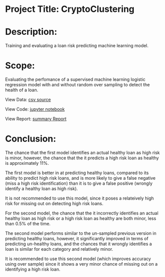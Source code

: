 # Project Title: CryptoClustering

# Description: 

Training and evaluating a loan risk predicting machine learning model.

# Scope: 

Evaluating the perfomance of a supervised machine learning logistic regression model with and without random over sampling to detect the health of a loan.

View Data: [csv source](https://github.com/Ahmadhha/credit-risk-classification/blob/main/Resources/lending_data.csv)

View Code: [jupyter notebook](https://github.com/Ahmadhha/credit-risk-classification/blob/main/credit_risk_classification.ipynb)

View Report: [summary Report](https://github.com/Ahmadhha/credit-risk-classification/blob/main/report-template.md)

# Conclusion:

The chance that the first model identifies an actual healthy loan as high risk is minor, however, the chance that the it predicts a high risk loan as healthy is approximately 11%.

The first model is better in at predicting healthy loans, compared to its ability to predict high risk loans, and is more likely to give a false negative (miss a high risk identification) than it is to give a false positive (wrongly identify a healthy loan as high risk).

It is not recommended to use this model, since it poses a relateively high risk for missing out on detecting high risk loans.

For the second model, the chance that the it incorrectly identifies an actual healthy loan as high risk or a high risk loan as healthy are both minor, less than 0.5% of the time.

The second model performs similar to the un-sampled previous version in predicting healthy loans, however, it significantly improved in terms of predicting un-healthy loans, and the chances that it wrongly identifies a loan is similar for each category and relatively minor.

It is recommended to use this second model (which improves accuracy using over sample) since it shows a very minor chance of missing out on a identifying a high risk loan.
